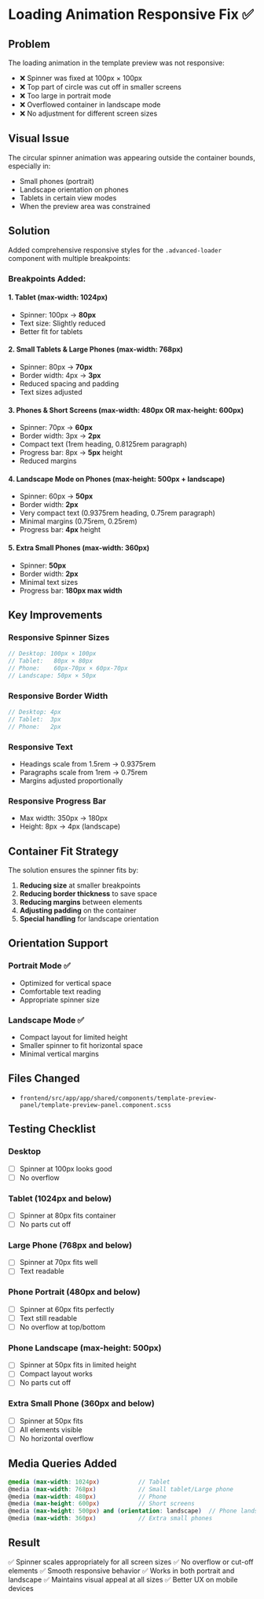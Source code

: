# Loading Animation Responsive Fix ✅

## Problem
The loading animation in the template preview was not responsive:
- ❌ Spinner was fixed at 100px × 100px
- ❌ Top part of circle was cut off in smaller screens
- ❌ Too large in portrait mode
- ❌ Overflowed container in landscape mode
- ❌ No adjustment for different screen sizes

## Visual Issue
The circular spinner animation was appearing outside the container bounds, especially in:
- Small phones (portrait)
- Landscape orientation on phones
- Tablets in certain view modes
- When the preview area was constrained

## Solution
Added comprehensive responsive styles for the `.advanced-loader` component with multiple breakpoints:

### Breakpoints Added:

#### 1. **Tablet (max-width: 1024px)**
- Spinner: 100px → **80px**
- Text size: Slightly reduced
- Better fit for tablets

#### 2. **Small Tablets & Large Phones (max-width: 768px)**
- Spinner: 80px → **70px**
- Border width: 4px → **3px**
- Reduced spacing and padding
- Text sizes adjusted

#### 3. **Phones & Short Screens (max-width: 480px OR max-height: 600px)**
- Spinner: 70px → **60px**
- Border width: 3px → **2px**
- Compact text (1rem heading, 0.8125rem paragraph)
- Progress bar: 8px → **5px** height
- Reduced margins

#### 4. **Landscape Mode on Phones (max-height: 500px + landscape)**
- Spinner: 60px → **50px**
- Border width: **2px**
- Very compact text (0.9375rem heading, 0.75rem paragraph)
- Minimal margins (0.75rem, 0.25rem)
- Progress bar: **4px** height

#### 5. **Extra Small Phones (max-width: 360px)**
- Spinner: **50px**
- Border width: **2px**
- Minimal text sizes
- Progress bar: **180px max width**

## Key Improvements

### Responsive Spinner Sizes
```scss
// Desktop: 100px × 100px
// Tablet:   80px × 80px
// Phone:    60px-70px × 60px-70px
// Landscape: 50px × 50px
```

### Responsive Border Width
```scss
// Desktop: 4px
// Tablet:  3px
// Phone:   2px
```

### Responsive Text
- Headings scale from 1.5rem → 0.9375rem
- Paragraphs scale from 1rem → 0.75rem
- Margins adjusted proportionally

### Responsive Progress Bar
- Max width: 350px → 180px
- Height: 8px → 4px (landscape)

## Container Fit Strategy
The solution ensures the spinner fits by:
1. **Reducing size** at smaller breakpoints
2. **Reducing border thickness** to save space
3. **Reducing margins** between elements
4. **Adjusting padding** on the container
5. **Special handling** for landscape orientation

## Orientation Support

### Portrait Mode ✅
- Optimized for vertical space
- Comfortable text reading
- Appropriate spinner size

### Landscape Mode ✅
- Compact layout for limited height
- Smaller spinner to fit horizontal space
- Minimal vertical margins

## Files Changed
- `frontend/src/app/app/shared/components/template-preview-panel/template-preview-panel.component.scss`

## Testing Checklist

### Desktop
- [ ] Spinner at 100px looks good
- [ ] No overflow

### Tablet (1024px and below)
- [ ] Spinner at 80px fits container
- [ ] No parts cut off

### Large Phone (768px and below)
- [ ] Spinner at 70px fits well
- [ ] Text readable

### Phone Portrait (480px and below)
- [ ] Spinner at 60px fits perfectly
- [ ] Text still readable
- [ ] No overflow at top/bottom

### Phone Landscape (max-height: 500px)
- [ ] Spinner at 50px fits in limited height
- [ ] Compact layout works
- [ ] No parts cut off

### Extra Small Phone (360px and below)
- [ ] Spinner at 50px fits
- [ ] All elements visible
- [ ] No horizontal overflow

## Media Queries Added
```scss
@media (max-width: 1024px)           // Tablet
@media (max-width: 768px)            // Small tablet/Large phone
@media (max-width: 480px)            // Phone
@media (max-height: 600px)           // Short screens
@media (max-height: 500px) and (orientation: landscape)  // Phone landscape
@media (max-width: 360px)            // Extra small phones
```

## Result
✅ Spinner scales appropriately for all screen sizes
✅ No overflow or cut-off elements
✅ Smooth responsive behavior
✅ Works in both portrait and landscape
✅ Maintains visual appeal at all sizes
✅ Better UX on mobile devices
